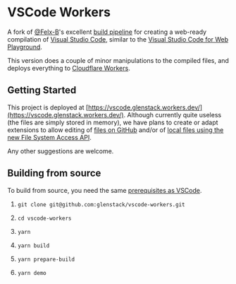 # VSCode Workers

A fork of [@Felx-B](https://github.com/Felx-B)'s excellent [build pipeline](https://github.com/Felx-B/vscode-web) for creating a web-ready compilation of [Visual Studio Code](https://github.com/microsoft/vscode), similar to the [Visual Studio Code for Web Playground](https://vscode-web-test-playground.azurewebsites.net/).

This version does a couple of minor manipulations to the compiled files, and deploys everything to [Cloudflare Workers](https://workers.cloudflare.com/).

## Getting Started

This project is deployed at [https://vscode.glenstack.workers.dev/](https://vscode.glenstack.workers.dev/). Although currently quite useless (the files are simply stored in memory), we have plans to create or adapt extensions to allow editing of [files on GitHub](https://github.com/glenstack/vscode-workers/issues/1) and/or of [local files using the new File System Access API](https://github.com/glenstack/vscode-workers/issues/2).

Any other suggestions are welcome.

## Building from source

To build from source, you need the same [prerequisites as VSCode](https://github.com/microsoft/vscode/wiki/How-to-Contribute#prerequisites).

1. `git clone git@github.com:glenstack/vscode-workers.git`

1. `cd vscode-workers`

1. `yarn`

1. `yarn build`

1. `yarn prepare-build`

1. `yarn demo`

